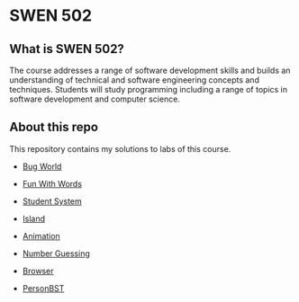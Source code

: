 # SWEN 502

## What is SWEN 502?

The course addresses a range of software development skills and builds an understanding of technical and software engineering concepts and techniques. Students will study programming including a range of topics in software development and computer science.

## About this repo

This repository contains my solutions to labs of this course.

- [Bug World](https://github.com/erinchocolate/swen502/tree/master/Bug%20World)

- [Fun With Words](https://github.com/erinchocolate/swen502/tree/master/Fun%20With%20Words)

- [Student System](https://github.com/erinchocolate/swen502/tree/master/Student%20System)

- [Island](https://github.com/erinchocolate/swen502/tree/master/Island)

- [Animation](https://github.com/erinchocolate/swen502/tree/master/Animation)

- [Number Guessing](https://github.com/erinchocolate/swen502/tree/master/Number%20Guessing)

- [Browser](https://github.com/erinchocolate/swen502/tree/master/Browser)

- [PersonBST](https://github.com/erinchocolate/swen502/tree/master/PersonApp)

  

